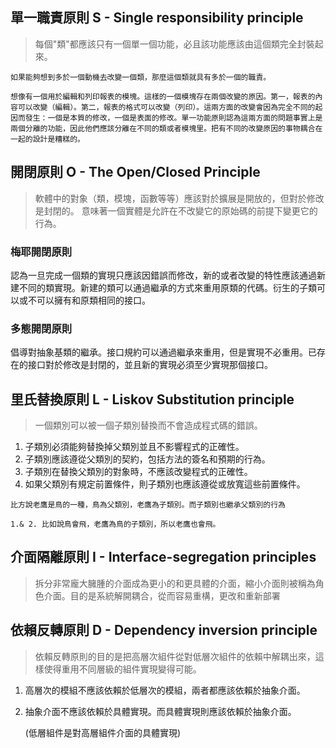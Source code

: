 ## 單一職責原則 S - Single responsibility principle 

> 每個"類"都應該只有一個單一個功能，必且該功能應該由這個類完全封裝起來。

```
如果能夠想到多於一個動機去改變一個類，那麼這個類就具有多於一個的職責。

想像有一個用於編輯和列印報表的模塊。這樣的一個模塊存在兩個改變的原因。第一，報表的內容可以改變（編輯）。第二，報表的格式可以改變（列印）。這兩方面的改變會因為完全不同的起因而發生：一個是本質的修改，一個是表面的修改。單一功能原則認為這兩方面的問題事實上是兩個分離的功能，因此他們應該分離在不同的類或者模塊里。把有不同的改變原因的事物耦合在一起的設計是糟糕的。
```

## 開閉原則 O - The Open/Closed Principle

> 軟體中的對象（類，模塊，函數等等）應該對於擴展是開放的，但對於修改是封閉的。
> 意味著一個實體是允許在不改變它的原始碼的前提下變更它的行為。

### 梅耶開閉原則

認為一旦完成一個類的實現只應該因錯誤而修改，新的或者改變的特性應該通過新建不同的類實現。新建的類可以通過繼承的方式來重用原類的代碼。衍生的子類可以或不可以擁有和原類相同的接口。

### 多態開閉原則

倡導對抽象基類的繼承。接口規約可以通過繼承來重用，但是實現不必重用。已存在的接口對於修改是封閉的，並且新的實現必須至少實現那個接口。


## 里氏替換原則 L - Liskov Substitution principle

>  一個類別可以被一個子類別替換而不會造成程式碼的錯誤。

1. 子類別必須能夠替換掉父類別並且不影響程式的正確性。
2. 子類別應該遵從父類別的契約，包括方法的簽名和預期的行為。
3. 子類別在替換父類別的對象時，不應該改變程式的正確性。
4. 如果父類別有規定前置條件，則子類別也應該遵從或放寬這些前置條件。
   
```
比方說老鷹是鳥的一種，鳥為父類別，老鷹為子類別。而子類別也繼承父類別的行為

1.& 2. 比如說鳥會飛，老鷹為鳥的子類別，所以老鷹也會飛。
```

## 介面隔離原則 I - Interface-segregation principles

> 拆分非常龐大臃腫的介面成為更小的和更具體的介面，縮小介面則被稱為角色介面。目的是系統解開耦合，從而容易重構，更改和重新部署


## 依賴反轉原則 D - Dependency inversion principle

> 依賴反轉原則的目的是把高層次組件從對低層次組件的依賴中解耦出來，這樣使得重用不同層級的組件實現變得可能。

1. 高層次的模組不應該依賴於低層次的模組，兩者都應該依賴於抽象介面。
2. 抽象介面不應該依賴於具體實現。而具體實現則應該依賴於抽象介面。
   
   (低層組件是對高層組件介面的具體實現)